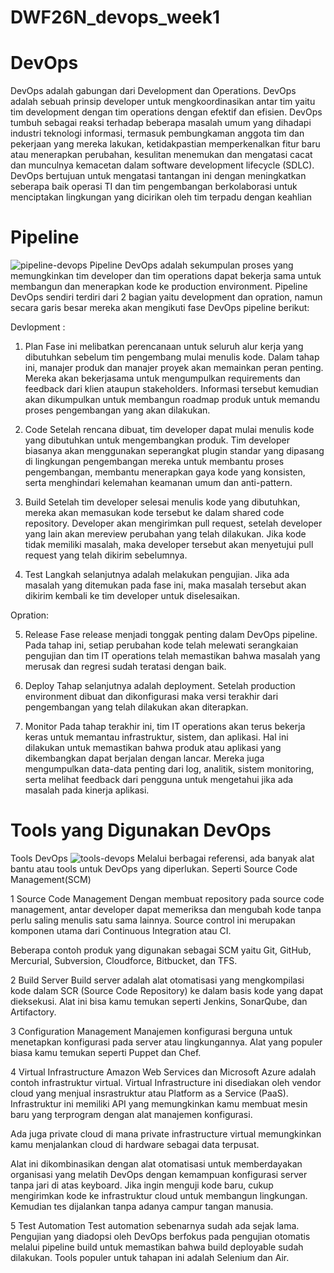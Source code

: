# DWF26N_devops_week1
# DevOps
DevOps adalah gabungan dari Development dan Operations. DevOps adalah sebuah prinsip developer untuk mengkoordinasikan antar tim yaitu tim development dengan tim operations dengan efektif dan efisien. DevOps tumbuh sebagai reaksi terhadap beberapa masalah umum yang dihadapi industri teknologi informasi, termasuk pembungkaman anggota tim dan pekerjaan yang mereka lakukan, ketidakpastian memperkenalkan fitur baru atau menerapkan perubahan, kesulitan menemukan dan mengatasi cacat dan munculnya kemacetan dalam software development lifecycle (SDLC). 
DevOps bertujuan untuk mengatasi tantangan ini dengan meningkatkan seberapa baik operasi TI dan tim pengembangan berkolaborasi untuk menciptakan lingkungan yang dicirikan oleh tim terpadu dengan keahlian

# Pipeline
![pipeline-devops](https://user-images.githubusercontent.com/88620315/133464745-4af9262c-0471-4035-b7c5-acdf5711ea7a.png)
Pipeline DevOps adalah sekumpulan proses yang memungkinkan tim developer dan tim operations dapat bekerja sama untuk membangun dan menerapkan kode ke production environment. Pipeline DevOps sendiri terdiri dari 2 bagian yaitu development dan opration, namun secara garis besar mereka akan mengikuti fase DevOps pipeline berikut:

Devlopment :
 
1. Plan
Fase ini melibatkan perencanaan untuk seluruh alur kerja yang dibutuhkan sebelum tim pengembang mulai menulis kode. Dalam tahap ini, manajer produk dan manajer proyek akan memainkan peran penting. Mereka akan bekerjasama untuk mengumpulkan requirements dan feedback dari klien ataupun stakeholders. Informasi tersebut kemudian akan dikumpulkan untuk membangun roadmap produk untuk memandu proses pengembangan yang akan dilakukan.

2. Code
Setelah rencana dibuat, tim developer dapat mulai menulis kode yang dibutuhkan untuk mengembangkan produk. Tim developer biasanya akan menggunakan seperangkat plugin standar yang dipasang di lingkungan pengembangan mereka untuk membantu proses pengembangan, membantu menerapkan gaya kode yang konsisten, serta menghindari kelemahan keamanan umum dan anti-pattern.

3. Build
Setelah tim developer selesai menulis kode yang dibutuhkan, mereka akan memasukan kode tersebut ke dalam shared code repository. Developer akan mengirimkan pull request, setelah developer yang lain akan mereview perubahan yang telah dilakukan. Jika kode tidak memiliki masalah, maka developer tersebut akan menyetujui pull request yang telah dikirim sebelumnya.

4. Test
Langkah selanjutnya adalah melakukan pengujian.  Jika ada masalah yang ditemukan pada fase ini, maka masalah tersebut akan dikirim kembali ke tim developer untuk diselesaikan.

Opration:

5. Release
Fase release menjadi tonggak penting dalam DevOps pipeline. Pada tahap ini, setiap perubahan kode telah melewati serangkaian pengujian dan tim IT operations telah memastikan bahwa masalah yang merusak dan regresi sudah teratasi dengan baik.

6. Deploy
Tahap selanjutnya adalah deployment. Setelah production environment dibuat dan dikonfigurasi maka versi terakhir dari pengembangan yang telah dilakukan akan diterapkan.

7. Monitor
Pada tahap terakhir ini, tim IT operations akan terus bekerja keras untuk memantau infrastruktur, sistem, dan aplikasi. Hal ini dilakukan untuk memastikan bahwa produk atau aplikasi yang dikembangkan dapat berjalan dengan lancar. Mereka juga mengumpulkan data-data penting dari log, analitik, sistem monitoring, serta melihat feedback dari pengguna untuk mengetahui jika ada masalah pada kinerja aplikasi. 

# Tools yang Digunakan DevOps
Tools DevOps
![tools-devops](https://user-images.githubusercontent.com/88620315/133465203-bd4d970f-7859-4e4c-8d2b-6aaf0d455c16.png)
Melalui berbagai referensi, ada banyak alat bantu atau tools untuk DevOps yang diperlukan. Seperti Source Code Management(SCM)

1 Source Code Management
Dengan membuat repository pada source code management, antar developer dapat memeriksa dan mengubah kode tanpa perlu saling menulis satu sama lainnya. Source control ini merupakan komponen utama dari Continuous Integration atau CI.

Beberapa contoh produk yang digunakan sebagai SCM yaitu Git, GitHub, Mercurial, Subversion, Cloudforce, Bitbucket, dan TFS.

2 Build Server
Build server adalah alat otomatisasi yang mengkompilasi kode dalam SCR (Source Code Repository) ke dalam basis kode yang dapat dieksekusi. Alat ini bisa kamu temukan seperti Jenkins, SonarQube, dan Artifactory.

3 Configuration Management
Manajemen konfigurasi berguna untuk menetapkan konfigurasi pada server atau lingkungannya. Alat yang populer biasa kamu temukan seperti Puppet dan Chef.

4 Virtual Infrastructure
Amazon Web Services dan Microsoft Azure adalah contoh infrastruktur virtual. Virtual Infrastructure ini disediakan oleh vendor cloud yang menjual insrastruktur atau Platform as a Service (PaaS). Infrastruktur ini memiliki API yang memungkinkan kamu membuat mesin baru yang terprogram dengan alat manajemen konfigurasi.

Ada juga private cloud di mana private infrastructure virtual memungkinkan kamu menjalankan cloud di hardware sebagai data terpusat.

Alat ini dikombinasikan dengan alat otomatisasi untuk memberdayakan organisasi yang melatih DevOps dengan kemampuan konfigurasi server tanpa jari di atas keyboard. Jika ingin menguji kode baru, cukup mengirimkan kode ke infrastruktur cloud untuk membangun lingkungan. Kemudian tes dijalankan tanpa adanya campur tangan manusia.

5 Test Automation
Test automation sebenarnya sudah ada sejak lama. Pengujian yang diadopsi oleh DevOps berfokus pada pengujian otomatis melalui pipeline build untuk memastikan bahwa build deployable sudah dilakukan. Tools populer untuk tahapan ini adalah Selenium dan Air.
